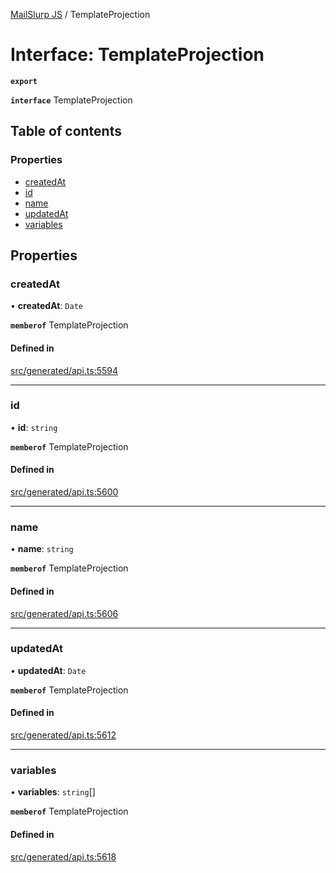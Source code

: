 [MailSlurp JS](../README.md) / TemplateProjection

# Interface: TemplateProjection

**`export`**

**`interface`** TemplateProjection

## Table of contents

### Properties

- [createdAt](TemplateProjection.md#createdat)
- [id](TemplateProjection.md#id)
- [name](TemplateProjection.md#name)
- [updatedAt](TemplateProjection.md#updatedat)
- [variables](TemplateProjection.md#variables)

## Properties

### createdAt

• **createdAt**: `Date`

**`memberof`** TemplateProjection

#### Defined in

[src/generated/api.ts:5594](https://github.com/mailslurp/mailslurp-client/blob/113e801/src/generated/api.ts#L5594)

___

### id

• **id**: `string`

**`memberof`** TemplateProjection

#### Defined in

[src/generated/api.ts:5600](https://github.com/mailslurp/mailslurp-client/blob/113e801/src/generated/api.ts#L5600)

___

### name

• **name**: `string`

**`memberof`** TemplateProjection

#### Defined in

[src/generated/api.ts:5606](https://github.com/mailslurp/mailslurp-client/blob/113e801/src/generated/api.ts#L5606)

___

### updatedAt

• **updatedAt**: `Date`

**`memberof`** TemplateProjection

#### Defined in

[src/generated/api.ts:5612](https://github.com/mailslurp/mailslurp-client/blob/113e801/src/generated/api.ts#L5612)

___

### variables

• **variables**: `string`[]

**`memberof`** TemplateProjection

#### Defined in

[src/generated/api.ts:5618](https://github.com/mailslurp/mailslurp-client/blob/113e801/src/generated/api.ts#L5618)
